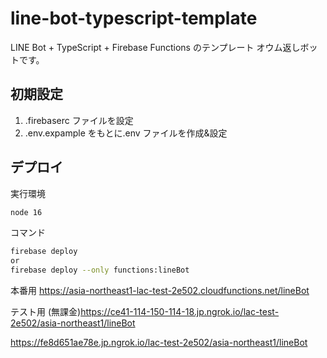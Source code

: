 # line-bot-typescript-template

LINE Bot + TypeScript + Firebase Functions のテンプレート
オウム返しボットです。

## 初期設定

1. .firebaserc ファイルを設定
2. .env.expample をもとに.env ファイルを作成&設定

## デプロイ

実行環境

```bash
node 16
```

コマンド

```bash
firebase deploy
or
firebase deploy --only functions:lineBot
```
本番用
https://asia-northeast1-lac-test-2e502.cloudfunctions.net/lineBot

テスト用
(無課金)https://ce41-114-150-114-18.jp.ngrok.io/lac-test-2e502/asia-northeast1/lineBot

https://fe8d651ae78e.jp.ngrok.io/lac-test-2e502/asia-northeast1/lineBot
